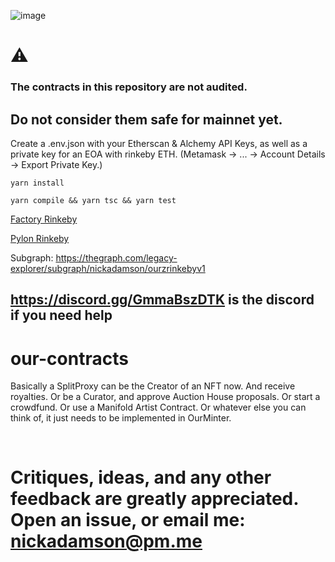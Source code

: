 ![image](https://user-images.githubusercontent.com/80008674/132275951-febec449-c1af-42c5-96ba-10ad30c0ea17.png)

# ⚠️

### The contracts in this repository are not audited.

## **Do not consider them safe for mainnet yet.**

Create a .env.json with your Etherscan & Alchemy API Keys, as well as a private key for an EOA with rinkeby ETH. (Metamask -> ... -> Account Details -> Export Private Key.)
<br/>

`yarn install`
<br/>

`yarn compile && yarn tsc && yarn test`
<br/>

[Factory Rinkeby](https://etherscan.io/address/0x9fb2a80001587943BbA4924a1829092977484eB5)
<br/>

[Pylon Rinkeby](https://etherscan.io/address/0x408Bb858DfE947B42D64c7A0663F7E736d214333)
<br/>


Subgraph: https://thegraph.com/legacy-explorer/subgraph/nickadamson/ourzrinkebyv1
<br/>



https://discord.gg/GmmaBszDTK is the discord if you need help
---

# our-contracts

Basically a SplitProxy can be the Creator of an NFT now. And receive royalties.
Or be a Curator, and approve Auction House proposals. Or start a crowdfund. Or use a Manifold Artist Contract.
Or whatever else you can think of, it just needs to be implemented in OurMinter.

<br/>


# Critiques, ideas, and any other feedback are greatly appreciated. Open an issue, or email me: nickadamson@pm.me
